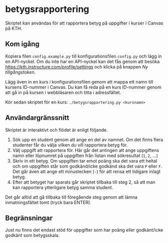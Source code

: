 # betygsrapportering
Skriptet kan användas för att rapportera betyg på uppgifter i kurser i Canvas på KTH.

## Kom igång
Kopiera filen `config.example.py` till konfigurationsfilen `config.py` och lägg in en API-nyckel. Om du inte har en API-nyckel kan det fås genom att besöka https://kth.instructure.com/profile/settings och klicka på knappen _Ny tillgångstoken_.

Lägg även in en kurs i konfigurationsfilen genom att mappa ett namn till kursens ID-nummer i Canvas. Du kan få reda på en kurs ID-nummer genom att gå in på kursen i webbläsaren och titta i adressfältet.

Kör sedan skriptet för en kurs:
``./betygsrapportering.py <kursnamn>``

## Användargränssnitt
Skriptet är interaktivt och flödet är enligt följande.
1. Sök upp en student genom att ange en del av namnet. Om det finns flera studenter får du välja vilken du vill rapportera betyg för.
2. Välj uppgift att rapportera för. Här går det antingen att ange uppgiftens namn eller löpnumret på uppgiften från listan med sökresultat (`1`, `2`, ...)
3. Skriv in ett betyg. Om uppgiften tar emot poäng ska det vara ett heltal och om uppgiften står som godkänd/icke godkänd ska det vara `P` eller `F`. Det går även att ange ett minustecken (`-`) för att rensa ett tidigare inlagt betyg.
4. Efter att betyget har sparats går skriptet tillbaka till steg 2, så att man kan rapportera ytterligare betyg samma student.

Det går alltid att gå tillbaka till föregående steg genom att lämna inmatningsfältet tomt (tryck bara ENTER).

## Begränsningar
Just nu finns det endast stöd för uppgifter som har poäng eller godkänt/icke godkänt som betygsskala.
